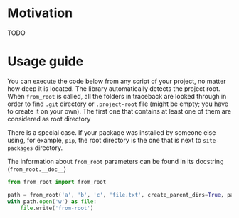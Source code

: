 # Motivation
TODO

# Usage guide
You can execute the code below from any script of your project, no matter how deep it is located.
The library automatically detects the project root. When `from_root` is called, 
all the folders in traceback are looked through in order to find `.git` directory or 
`.project-root` file (might be empty; you have to create it on your own). 
The first one that contains at least one of them are considered as root directory

There is a special case. If your package was installed by someone else using, for example, `pip`, the root directory is
the one that is next to `site-packages` directory.

The information about `from_root` parameters can be found in its docstring (`from_root.__doc__`) 

```python
from from_root import from_root

path = from_root('a', 'b', 'c', 'file.txt', create_parent_dirs=True, pathlib=True)
with path.open('w') as file:
    file.write('from-root')
```
